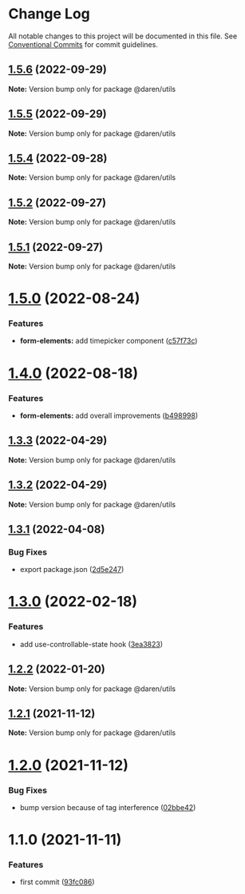 # Change Log

All notable changes to this project will be documented in this file.
See [Conventional Commits](https://conventionalcommits.org) for commit guidelines.

## [1.5.6](https://github.com/darenmalfait/darenui/compare/@daren/utils@1.5.5...@daren/utils@1.5.6) (2022-09-29)

**Note:** Version bump only for package @daren/utils

## [1.5.5](https://github.com/darenmalfait/darenui/compare/@daren/utils@1.5.4...@daren/utils@1.5.5) (2022-09-29)

**Note:** Version bump only for package @daren/utils

## [1.5.4](https://github.com/darenmalfait/darenui/compare/@daren/utils@1.5.2...@daren/utils@1.5.4) (2022-09-28)

**Note:** Version bump only for package @daren/utils

## [1.5.2](https://github.com/darenmalfait/darenui/compare/@daren/utils@1.5.1...@daren/utils@1.5.2) (2022-09-27)

**Note:** Version bump only for package @daren/utils

## [1.5.1](https://github.com/darenmalfait/darenui/compare/@daren/utils@1.5.0...@daren/utils@1.5.1) (2022-09-27)

**Note:** Version bump only for package @daren/utils

# [1.5.0](https://github.com/darenmalfait/darenui/compare/@daren/utils@1.4.0...@daren/utils@1.5.0) (2022-08-24)

### Features

* **form-elements:** add timepicker component ([c57f73c](https://github.com/darenmalfait/darenui/commit/c57f73c483fedc5c471462009f79e51fe4c791cf))

# [1.4.0](https://github.com/darenmalfait/darenui/compare/@daren/utils@1.3.3...@daren/utils@1.4.0) (2022-08-18)

### Features

* **form-elements:** add overall improvements ([b498998](https://github.com/darenmalfait/darenui/commit/b498998d27fcf1db3593d009c77ead7150807d62))

## [1.3.3](https://github.com/darenmalfait/darenui/compare/@daren/utils@1.3.2...@daren/utils@1.3.3) (2022-04-29)

**Note:** Version bump only for package @daren/utils

## [1.3.2](https://github.com/darenmalfait/darenui/compare/@daren/utils@1.3.1...@daren/utils@1.3.2) (2022-04-29)

**Note:** Version bump only for package @daren/utils

## [1.3.1](https://github.com/darenmalfait/darenui/compare/@daren/utils@1.3.0...@daren/utils@1.3.1) (2022-04-08)

### Bug Fixes

* export package.json ([2d5e247](https://github.com/darenmalfait/darenui/commit/2d5e24797a289b7507666bf67d954fc93be33d8f))

# [1.3.0](https://github.com/darenmalfait/darenui/compare/@daren/utils@1.2.2...@daren/utils@1.3.0) (2022-02-18)

### Features

* add use-controllable-state hook ([3ea3823](https://github.com/darenmalfait/darenui/commit/3ea3823116944836e84373b0cff355067f5d0864))

## [1.2.2](https://github.com/darenmalfait/darenui/compare/@daren/utils@1.2.1...@daren/utils@1.2.2) (2022-01-20)

**Note:** Version bump only for package @daren/utils

## [1.2.1](https://github.com/darenmalfait/darenui/compare/@daren/utils@1.1.0...@daren/utils@1.2.1) (2021-11-12)

**Note:** Version bump only for package @daren/utils

# [1.2.0](https://github.com/darenmalfait/darenui/compare/@daren/utils@1.1.0...@daren/utils@1.2.0) (2021-11-12)

### Bug Fixes

* bump version because of tag interference ([02bbe42](https://github.com/darenmalfait/darenui/commit/02bbe4228036aaa64e8ea27286c00429d2334365))

# 1.1.0 (2021-11-11)

### Features

* first commit ([93fc086](https://github.com/darenmalfait/darenui/commit/93fc0863be58d5e1a7c3b76aceb503ca3c3bc57f))
